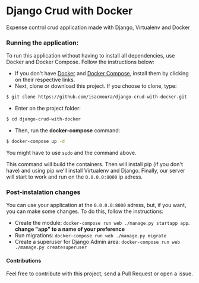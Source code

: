 # Django Crud with Docker
Expense control crud application made with Django, Virtualenv and Docker

### Running the application:
To run this application without having to install all dependencies, use Docker and Docker Compose. Follow the instructions below:
- If you don't have [Docker](https://docs.docker.com/install/) and [Docker Compose](https://docs.docker.com/compose/install/), install them by clicking on their respective links.
- Next, clone or download this project. If you choose to clone, type:
``` bash
$ git clone https://github.com/isacmoura/django-crud-with-docker.git
```
- Enter on the project folder:
```bash
$ cd django-crud-with-docker
```
- Then, run the **docker-compose** command:
```bash
$ docker-compose up -d
```
You might have to use `sudo` and the command above.

This command will build the containers. Then will install pip (if you don't have) and using pip we'll install Virtualenv and Django. Finally, our server will start to work and run on the `0.0.0.0:8000` ip adress.

### Post-instalation changes
You can use your application at the `0.0.0.0:8000` adress, but, if you want, you can make some changes.
To do this, follow the instructions:
- Create the module:
`docker-compose run web ./manage.py startapp app`. **change "app" to a name of your preference**
- Run migrations:
`docker-compose run web ./manage.py migrate`
- Create a superuser for Django Admin area:
`docker-compose run web ./manage.py createsuperuser`

#### Contributions
Feel free to contribute with this project, send a Pull Request or open a issue.
#
